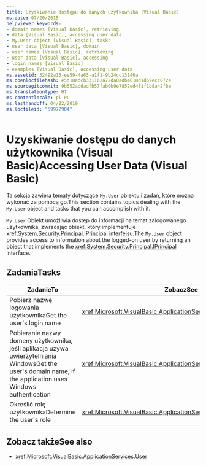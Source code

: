 ```yaml
---
title: Uzyskiwanie dostępu do danych użytkownika (Visual Basic)
ms.date: 07/20/2015
helpviewer_keywords:
- domain names [Visual Basic], retrieving
- data [Visual Basic], accessing user data
- My.User object [Visual Basic], tasks
- user data [Visual Basic], domain
- user names [Visual Basic], retrieving
- user data [Visual Basic], accessing
- login names [Visual Basic]
- examples [Visual Basic], accessing user data
ms.assetid: 32492a15-ee59-4a63-a1f1-9b24cc13140a
ms.openlocfilehash: e5d18adcb331162a72da0adb4018d1d59ecc072e
ms.sourcegitcommit: 9b552addadfb57fab0b9e7852ed4f1f1b8a42f8e
ms.translationtype: HT
ms.contentlocale: pl-PL
ms.lasthandoff: 04/22/2019
ms.locfileid: "59972904"
---
```

# <a name="accessing-user-data-visual-basic"></a><span data-ttu-id="e05ac-102">Uzyskiwanie dostępu do danych użytkownika (Visual Basic)</span><span class="sxs-lookup"><span data-stu-id="e05ac-102">Accessing User Data (Visual Basic)</span></span>
<span data-ttu-id="e05ac-103">Ta sekcja zawiera tematy dotyczące `My.User` obiektu i zadań, które można wykonać za pomocą go.</span><span class="sxs-lookup"><span data-stu-id="e05ac-103">This section contains topics dealing with the `My.User` object and tasks that you can accomplish with it.</span></span>  
  
 <span data-ttu-id="e05ac-104">`My.User` Obiekt umożliwia dostęp do informacji na temat zalogowanego użytkownika, zwracając obiekt, który implementuje <xref:System.Security.Principal.IPrincipal> interfejsu.</span><span class="sxs-lookup"><span data-stu-id="e05ac-104">The `My.User` object provides access to information about the logged-on user by returning an object that implements the <xref:System.Security.Principal.IPrincipal> interface.</span></span>  
  
## <a name="tasks"></a><span data-ttu-id="e05ac-105">Zadania</span><span class="sxs-lookup"><span data-stu-id="e05ac-105">Tasks</span></span>  
  
|<span data-ttu-id="e05ac-106">Zadanie</span><span class="sxs-lookup"><span data-stu-id="e05ac-106">To</span></span>|<span data-ttu-id="e05ac-107">Zobacz</span><span class="sxs-lookup"><span data-stu-id="e05ac-107">See</span></span>|  
|--------|---------|  
|<span data-ttu-id="e05ac-108">Pobierz nazwę logowania użytkownika</span><span class="sxs-lookup"><span data-stu-id="e05ac-108">Get the user's login name</span></span>|<xref:Microsoft.VisualBasic.ApplicationServices.User.Name%2A>|  
|<span data-ttu-id="e05ac-109">Pobieranie nazwy domeny użytkownika, jeśli aplikacja używa uwierzytelniania Windows</span><span class="sxs-lookup"><span data-stu-id="e05ac-109">Get the user's domain name, if the application uses Windows authentication</span></span>|<xref:Microsoft.VisualBasic.ApplicationServices.User.CurrentPrincipal>|  
|<span data-ttu-id="e05ac-110">Określić rolę użytkownika</span><span class="sxs-lookup"><span data-stu-id="e05ac-110">Determine the user's role</span></span>|<xref:Microsoft.VisualBasic.ApplicationServices.User.IsInRole%2A>|  
  
## <a name="see-also"></a><span data-ttu-id="e05ac-111">Zobacz także</span><span class="sxs-lookup"><span data-stu-id="e05ac-111">See also</span></span>

- <xref:Microsoft.VisualBasic.ApplicationServices.User>
